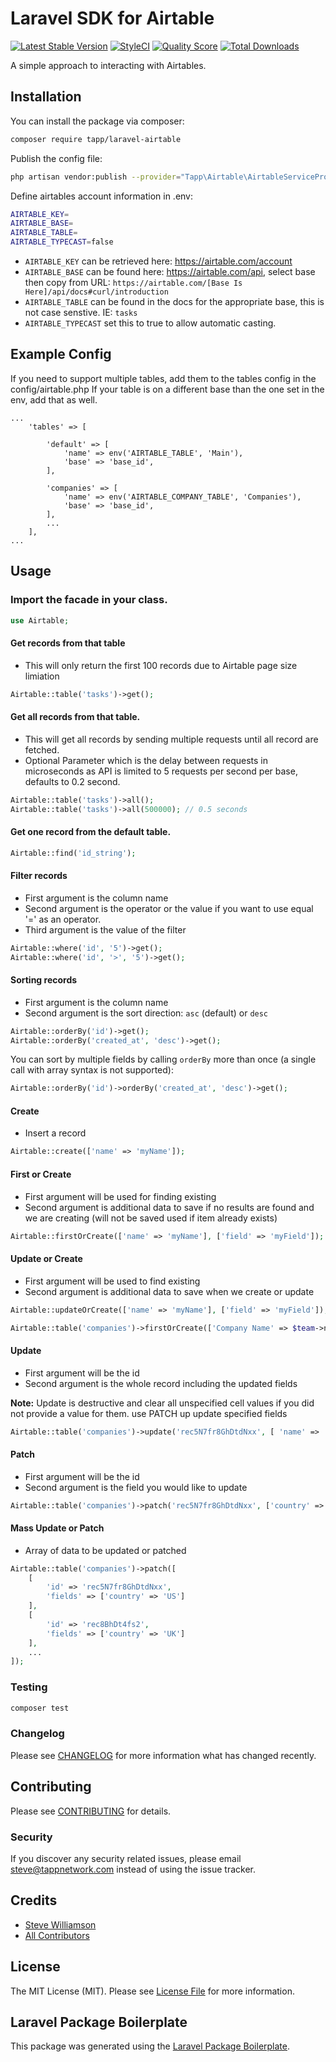 # Laravel SDK for Airtable

[![Latest Stable Version](https://poser.pugx.org/tapp/laravel-airtable/v/stable)](https://packagist.org/packages/tapp/laravel-airtable)
[![StyleCI](https://github.styleci.io/repos/172130876/shield?branch=master)](https://github.styleci.io/repos/172130876)
[![Quality Score](https://scrutinizer-ci.com/g/TappNetwork/laravel-airtables/badges/quality-score.png?b=master)](https://scrutinizer-ci.com/g/TappNetwork/laravel-airtables/?branch=master)
[![Total Downloads](https://poser.pugx.org/tapp/laravel-airtable/downloads)](https://packagist.org/packages/tapp/laravel-airtable)

A simple approach to interacting with Airtables.

## Installation

You can install the package via composer:

```bash
composer require tapp/laravel-airtable
```

Publish the config file:

```bash
php artisan vendor:publish --provider="Tapp\Airtable\AirtableServiceProvider"
```

Define airtables account information in .env:

```bash
AIRTABLE_KEY=
AIRTABLE_BASE=
AIRTABLE_TABLE=
AIRTABLE_TYPECAST=false 
```

* `AIRTABLE_KEY` can be retrieved here: https://airtable.com/account
* `AIRTABLE_BASE` can be found here: https://airtable.com/api, select base then copy from URL: `https://airtable.com/[Base Is Here]/api/docs#curl/introduction`
* `AIRTABLE_TABLE` can be found in the docs for the appropriate base, this is not case senstive. IE: `tasks`
* `AIRTABLE_TYPECAST` set this to true to allow automatic casting.

## Example Config

If you need to support multiple tables, add them to the tables config in the config/airtable.php
If your table is on a different base than the one set in the env, add that as well.

```
...
    'tables' => [

        'default' => [
            'name' => env('AIRTABLE_TABLE', 'Main'),
            'base' => 'base_id',
        ],

        'companies' => [
            'name' => env('AIRTABLE_COMPANY_TABLE', 'Companies'),
            'base' => 'base_id',
        ],
        ...
    ],
...
```

## Usage

### Import the facade in your class.
```php
use Airtable;
```

#### Get records from that table
- This will only return the first 100 records due to Airtable page size limiation

``` php
Airtable::table('tasks')->get();
```

#### Get all records from that table.
- This will get all records by sending multiple requests until all record are fetched.
- Optional Parameter which is the delay between requests in microseconds as API is limited to 5 requests per second per base, defaults to 0.2 second.
``` php
Airtable::table('tasks')->all();
Airtable::table('tasks')->all(500000); // 0.5 seconds
```

#### Get one record from the default table.
``` php
Airtable::find('id_string');
```

#### Filter records
- First argument is the column name
- Second argument is the operator or the value if you want to use equal '=' as an operator.
- Third argument is the value of the filter
``` php
Airtable::where('id', '5')->get();
Airtable::where('id', '>', '5')->get();
```

#### Sorting records

- First argument is the column name
- Second argument is the sort direction: `asc` (default) or `desc`

``` php
Airtable::orderBy('id')->get();
Airtable::orderBy('created_at', 'desc')->get();
```
You can sort by multiple fields by calling `orderBy` more than once (a single call with array syntax is not supported):
```php
Airtable::orderBy('id')->orderBy('created_at', 'desc')->get();
```

#### Create
- Insert a record

``` php
Airtable::create(['name' => 'myName']);
```

#### First or Create
- First argument will be used for finding existing
- Second argument is additional data to save if no results are found and we are creating (will not be saved used if item already exists)
``` php
Airtable::firstOrCreate(['name' => 'myName'], ['field' => 'myField']);
```

#### Update or Create
- First argument will be used to find existing
- Second argument is additional data to save when we create or update
``` php
Airtable::updateOrCreate(['name' => 'myName'], ['field' => 'myField']);

Airtable::table('companies')->firstOrCreate(['Company Name' => $team->name]);
```

#### Update 
- First argument will be the id
- Second argument is the whole record including the updated fields

**Note:** Update is destructive and clear all unspecified cell values if you did not provide a value for them. use PATCH up update specified fields

``` php
Airtable::table('companies')->update('rec5N7fr8GhDtdNxx', [ 'name' => 'Google', 'country' => 'US']);
```

#### Patch
- First argument will be the id
- Second argument is the field you would like to update
``` php
Airtable::table('companies')->patch('rec5N7fr8GhDtdNxx', ['country' => 'US']);
```

#### Mass Update or Patch
- Array of data to be updated or patched

``` php
Airtable::table('companies')->patch([
    [
        'id' => 'rec5N7fr8GhDtdNxx',
        'fields' => ['country' => 'US']
    ],
    [
        'id' => 'rec8BhDt4fs2',
        'fields' => ['country' => 'UK']
    ],
    ...
]);
```

### Testing

``` bash
composer test
```

### Changelog

Please see [CHANGELOG](CHANGELOG.md) for more information what has changed recently.

## Contributing

Please see [CONTRIBUTING](CONTRIBUTING.md) for details.

### Security

If you discover any security related issues, please email steve@tappnetwork.com instead of using the issue tracker.

## Credits

- [Steve Williamson](https://github.com/tapp)
- [All Contributors](../../contributors)

## License

The MIT License (MIT). Please see [License File](LICENSE.md) for more information.

## Laravel Package Boilerplate

This package was generated using the [Laravel Package Boilerplate](https://laravelpackageboilerplate.com).
